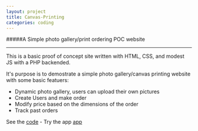 ```yaml
---
layout: project
title: Canvas-Printing
categories: coding
---
```


#####A Simple photo gallery/print ordering POC website

***

This is a basic proof of concept site written with HTML, CSS, and modest JS with a PHP backended.   
<!-- abridge -->
It's purpose is to demostrate a simple photo gallery/canvas printing website with some basic featuers:

- Dynamic photo gallery, users can upload their own pictures
- Create Users and make order
- Modify price based on the dimensions of the order
- Track past orders

See the [code](https://github.com/mgingras/Canvas-Printing/) - Try the app [app](http://mgprinting.herokuapp.com/)
